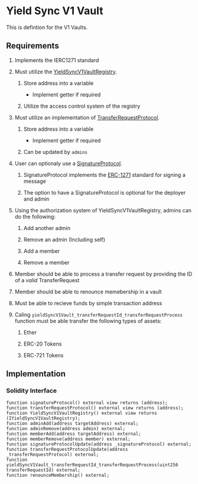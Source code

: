 # Yield Sync V1 Vault

This is defintion for the V1 Vaults.

## Requirements

1. Implements the IERC1271 standard

2. Must utilize the [YieldSyncV1VaultRegistry](./V1VaultRegistry.md).

	1. Store address into a variable
		- Implement getter if required

	2. Utilize the access control system of the registry
	
3. Must utilize an implementation of [TransferRequestProtocol](./TransferRequestProtocol.md).

	1. Store address into a variable
		- Implement getter if required
	
	2. Can be updated by `admins`

4. User can optionaly use a [SignatureProtocol](./SignatureProtocol.md).

	1. SignatureProtocol implements the [ERC-1271](https://eips.ethereum.org/EIPS/eip-1271) standard for signing a message

	2. The option to have a SignatureProtocol is optional for the deployer and admin

5. Using the authorization system of YieldSyncV1VaultRegistry, admins can do the following:
	1. Add another admin

	2. Remove an admin (Including self)
	
	3. Add a member

	4. Remove a member

6. Member should be able to process a transfer request by providing the ID of a <i>valid</i> TransferRequest

7. Member should be able to renounce memebership in a vault

8. Must be able to recieve funds by simple transaction address

9. Caling `yieldSyncV1Vault_transferRequestId_transferRequestProcess` function must be able transfer the following types of assets:
	
	1. Ether
	
	2. ERC-20 Tokens
	
	3. ERC-721 Tokens

## Implementation

### Solidity Interface

```solidity
function signatureProtocol() external view returns (address);
function transferRequestProtocol() external view returns (address);
function YieldSyncV1VaultRegistry() external view returns (IYieldSyncV1VaultRegistry);
function adminAdd(address targetAddress) external;
function adminRemove(address admin) external;
function memberAdd(address targetAddress) external;
function memberRemove(address member) external;
function signatureProtocolUpdate(address _signatureProtocol) external;
function transferRequestProtocolUpdate(address _transferRequestProtocol) external;
function yieldSyncV1Vault_transferRequestId_transferRequestProcess(uint256 transferRequestId) external;
function renounceMembership() external;
```
